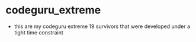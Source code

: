 # codeguru_extreme
* this are my codeguru extreme 19 survivors that were developed under a tight time constraint
